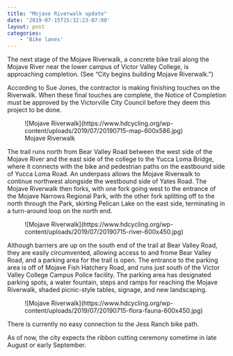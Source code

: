 ```yaml
---
title: "Mojave Riverwalk update"
date: '2019-07-15T15:32:23-07:00'
layout: post
categories:
    - 'Bike lanes'
---
```


The next stage of the Mojave Riverwalk, a concrete bike trail along the Mojave River near the lower campus of Victor Valley College, is approaching completion. (See “City begins building Mojave Riverwalk.”)

According to Sue Jones, the contractor is making finishing touches on the Riverwalk. When these final touches are complete, the Notice of Completion must be approved by the Victorville City Council before they deem this project to be done.

<div class="wp-block-image"><figure class="aligncenter">![Mojave Riverwalk](https://www.hdcycling.org/wp-content/uploads/2019/07/20190715-map-600x586.jpg)<figcaption>Mojave Riverwalk</figcaption></figure></div>The trail runs north from Bear Valley Road between the west side of the Mojave River and the east side of the college to the Yucca Loma Bridge, where it connects with the bike and pedestrian paths on the eastbound side of Yucca Loma Road. An underpass allows the Mojave Riverwalk to continue northwest alongside the westbound side of Yates Road. The Mojave Riverwalk then forks, with one fork going west to the entrance of the Mojave Narrows Regional Park, with the other fork splitting off to the north through the Park, skirting Pelican Lake on the east side, terminating in a turn-around loop on the north end.

<div class="wp-block-image"><figure class="aligncenter">![Mojave Riverwalk](https://www.hdcycling.org/wp-content/uploads/2019/07/20190715-river-600x450.jpg)</figure></div>Although barriers are up on the south end of the trail at Bear Valley Road, they are easily circumvented, allowing access to and frome Bear Valley Road, and a parking area for the trail is open. The entrance to the parking area is off of Mojave Fish Hatchery Road, and runs just south of the Victor Valley College Campus Police facility. The parking area has designated parking spots, a water fountain, steps and ramps for reaching the Mojave Riverwalk, shaded picnic-style tables, signage, and new landscaping.

<div class="wp-block-image"><figure class="aligncenter">![Mojave Riverwalk](https://www.hdcycling.org/wp-content/uploads/2019/07/20190715-flora-fauna-600x450.jpg)</figure></div>There is currently no easy connection to the Jess Ranch bike path.

As of now, the city expects the ribbon cutting ceremony sometime in late August or early September.
